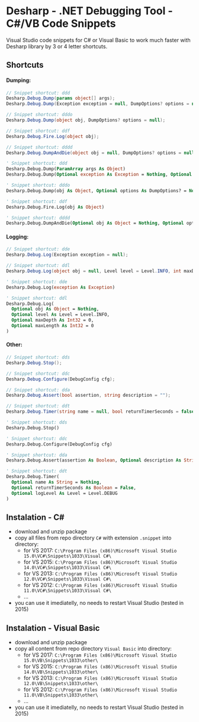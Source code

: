 # Desharp - .NET Debugging Tool - C#/VB Code Snippets
Visual Studio code snippets for C# or Visual Basic to work much faster with Desharp library by 3 or 4 letter shortcuts.

## Shortcuts
#### Dumping:
```csharp
// Snippet shortcut: ddd
Desharp.Debug.Dump(params object[] args);
Desharp.Debug.Dump(Exception exception = null, DumpOptions? options = null);

// Snippet shortcut: dddo
Desharp.Debug.Dump(object obj, DumpOptions? options = null);

// Snippet shortcut: ddf
Desharp.Debug.Fire.Log(object obj);

// Snippet shortcut: dddd
Desharp.Debug.DumpAndDie(object obj = null, DumpOptions? options = null);
```

```vb
' Snippet shortcut: ddd
Desharp.Debug.Dump(ParamArray args As Object)
Desharp.Debug.Dump(Optional exception As Exception = Nothing, Optional options As DumpOptions? = Nothing)

' Snippet shortcut: dddo
Desharp.Debug.Dump(obj As Object, Optional options As DumpOptions? = Nothing)

' Snippet shortcut: ddf
Desharp.Debug.Fire.Log(obj As Object)

' Snippet shortcut: dddd
Desharp.Debug.DumpAndDie(Optional obj As Object = Nothing, Optional options As DumpOptions? = Nothing)
```

#### Logging:
```cs
// Snippet shortcut: dde
Desharp.Debug.Log(Exception exception = null);

// Snippet shortcut: ddl
Desharp.Debug.Log(object obj = null, Level level = Level.INFO, int maxDepth = 0, int maxLength = 0);
```

```vb
' Snippet shortcut: dde
Desharp.Debug.Log(exception As Exception)

' Snippet shortcut: ddl
Desharp.Debug.Log(
  Optional obj As Object = Nothing, 
  Optional level As Level = Level.INFO, 
  Optional maxDepth As Int32 = 0, 
  Optional maxLength As Int32 = 0
)
```

#### Other:
```cs
// Snippet shortcut: dds
Desharp.Debug.Stop();

// Snippet shortcut: ddc
Desharp.Debug.Configure(DebugConfig cfg);

// Snippet shortcut: dda
Desharp.Debug.Assert(bool assertion, string description = "");

// Snippet shortcut: ddt
Desharp.Debug.Timer(string name = null, bool returnTimerSeconds = false, Level logLevel = Level.DEBUG);
```

```vb
' Snippet shortcut: dds
Desharp.Debug.Stop()

' Snippet shortcut: ddc
Desharp.Debug.Configure(DebugConfig cfg)

' Snippet shortcut: dda
Desharp.Debug.Assert(assertion As Boolean, Optional description As String = "")

' Snippet shortcut: ddt
Desharp.Debug.Timer(
  Optional name As String = Nothing, 
  Optional returnTimerSeconds As Boolean = False, 
  Optional logLevel As Level = Level.DEBUG
)
```


## Instalation - C#
- download and unzip package
- copy all files from repo directory `C#` with extension `.snippet` into directory:
  - for VS 2017: `C:\Program Files (x86)\Microsoft Visual Studio 15.0\VC#\Snippets\1033\Visual C#\`
  - for VS 2015: `C:\Program Files (x86)\Microsoft Visual Studio 14.0\VC#\Snippets\1033\Visual C#\`
  - for VS 2013: `C:\Program Files (x86)\Microsoft Visual Studio 12.0\VC#\Snippets\1033\Visual C#\`
  - for VS 2012: `C:\Program Files (x86)\Microsoft Visual Studio 11.0\VC#\Snippets\1033\Visual C#\`
  - ...
- you can use it imediatelly, no needs to restart Visual Studio (tested in 2015)

## Instalation - Visual Basic
- download and unzip package
- copy all content from repo directory `Visual Basic` into directory:
  - for VS 2017: `C:\Program Files (x86)\Microsoft Visual Studio 15.0\VB\Snippets\1033\other\`
  - for VS 2015: `C:\Program Files (x86)\Microsoft Visual Studio 14.0\VB\Snippets\1033\other\`
  - for VS 2013: `C:\Program Files (x86)\Microsoft Visual Studio 12.0\VB\Snippets\1033\other\`
  - for VS 2012: `C:\Program Files (x86)\Microsoft Visual Studio 11.0\VB\Snippets\1033\other\`
  - ...
- you can use it imediatelly, no needs to restart Visual Studio (tested in 2015)
